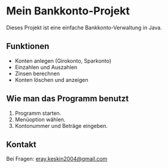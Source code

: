 # Mein Bankkonto-Projekt

Dieses Projekt ist eine einfache Bankkonto-Verwaltung in Java.

## Funktionen

- Konten anlegen (Girokonto, Sparkonto)
- Einzahlen und Auszahlen
- Zinsen berechnen
- Konten löschen und anzeigen

## Wie man das Programm benutzt

1. Programm starten.
2. Menüoption wählen.
3. Kontonummer und Beträge eingeben.

## Kontakt

Bei Fragen: eray.keskin2004@gmail.com

